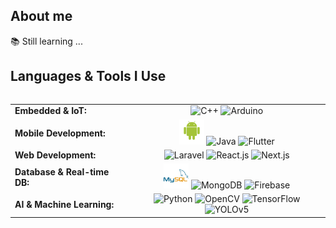 <h2 align="left">About me</h2>
<p align="left">📚 Still learning ...</p>

<h2 align="left">Languages & Tools I Use</h2>

<table align="left" cellpadding="8">
  <tr>
    <td align="left"><strong>Embedded & IoT:</strong></td>
    <td align="center">
      <img src="https://cdn.jsdelivr.net/gh/devicons/devicon/icons/cplusplus/cplusplus-original.svg" height="40" alt="C++" />
      <img src="https://cdn.worldvectorlogo.com/logos/arduino-1.svg" height="40" alt="Arduino" />
    </td>
  </tr>
  <tr>
    <td align="left"><strong>Mobile Development:</strong></td>
    <td align="center">
      <img src="https://raw.githubusercontent.com/devicons/devicon/master/icons/android/android-original-wordmark.svg" height="40" alt="Android" />
      <img src="https://cdn.jsdelivr.net/gh/devicons/devicon/icons/java/java-original.svg" height="40" alt="Java" />
      <img src="https://www.vectorlogo.zone/logos/flutterio/flutterio-icon.svg" height="40" alt="Flutter" />
    </td>
  </tr>
  <tr>
    <td align="left"><strong>Web Development:</strong></td>
    <td align="center">
      <img src="https://cdn.jsdelivr.net/gh/devicons/devicon/icons/laravel/laravel-original.svg" height="40" alt="Laravel" />
      <img src="https://cdn.jsdelivr.net/gh/devicons/devicon/icons/react/react-original.svg" height="40" alt="React.js" />
      <img src="https://cdn.jsdelivr.net/gh/devicons/devicon/icons/nextjs/nextjs-original.svg" height="40" alt="Next.js" />
    </td>
  </tr>
  <tr>
    <td align="left"><strong>Database & Real-time DB:</strong></td>
    <td align="center">
      <img src="https://raw.githubusercontent.com/devicons/devicon/master/icons/mysql/mysql-original-wordmark.svg" height="40" alt="MySQL" />
      <img src="https://cdn.jsdelivr.net/gh/devicons/devicon/icons/mongodb/mongodb-original.svg" height="40" alt="MongoDB" />
      <img src="https://cdn.jsdelivr.net/gh/devicons/devicon/icons/firebase/firebase-plain.svg" height="40" alt="Firebase" />
    </td>
  </tr>
  <tr>
    <td align="left"><strong>AI & Machine Learning:</strong></td>
    <td align="center">
      <img src="https://cdn.jsdelivr.net/gh/devicons/devicon/icons/python/python-original.svg" height="40" alt="Python" />
      <img src="https://www.vectorlogo.zone/logos/opencv/opencv-icon.svg" height="40" alt="OpenCV" />
      <img src="https://cdn.jsdelivr.net/gh/devicons/devicon/icons/tensorflow/tensorflow-original.svg" height="40" alt="TensorFlow" />
      <img src="https://cdn.jsdelivr.net/gh/AlexeyAB/darknet/data/yolov5_logo.svg" height="40" alt="YOLOv5" />
    </td>
  </tr>
</table>
